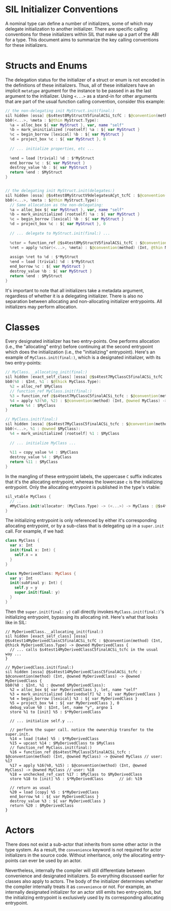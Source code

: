 # SIL Initializer Conventions

A nominal type can define a number of initializers, some of which may
delegate initialization to another initializer. There are specific calling
conventions for these initializers within SIL that make up a part of the ABI
for a type. This document aims to summarize the key calling conventions for
these initializers.


# Structs and Enums

The delegation status for the initializer of a struct or enum is not encoded
in the definitions of these initializers. Thus, all of these initializers
have an implicit `metatype` argument for the instance to be passed in as the
last argument to the initializer. Using `<...>` as a stand-in for other
arguments that are part of the usual function calling convention, consider this
example:

```swift
// the non-delegating init MyStruct.init(final:)
sil hidden [ossa] @$s4test8MyStructV5finalACSi_tcfC : $@convention(method) (<...>, @thin MyStruct.Type) -> MyStruct {
bb0(<...>, %meta : $@thin MyStruct.Type):
  %a = alloc_box ${ var MyStruct }, var, name "self"
  %b = mark_uninitialized [rootself] %a : ${ var MyStruct }
  %c = begin_borrow [lexical] %b : ${ var MyStruct }
  %d = project_box %c : ${ var MyStruct }, 0
  
  // ... initialize properties, etc ...
  
  %end = load [trivial] %d : $*MyStruct
  end_borrow %c : ${ var MyStruct }
  destroy_value %b : ${ var MyStruct }
  return %end : $MyStruct
}


// the delegating init MyStruct.init(delegates:)
sil hidden [ossa] @$s4test8MyStructV9delegatesACyt_tcfC : $@convention(method) (<...>, @thin MyStruct.Type) -> MyStruct {
bb0(<...>, %meta : $@thin MyStruct.Type):
  // Same allocation as the non-delegating:
  %a = alloc_box ${ var MyStruct }, var, name "self"
  %b = mark_uninitialized [rootself] %a : ${ var MyStruct }
  %c = begin_borrow [lexical] %b : ${ var MyStruct }
  %d = project_box %c : ${ var MyStruct }, 0
  
  // ... delegate to MyStruct.init(final:) ...
  
  %ctor = function_ref @$s4test8MyStructV5finalACSi_tcfC : $@convention(method) (Int, @thin MyStruct.Type) -> MyStruct
  %ret = apply %ctor(<...>, %meta) : $@convention(method) (Int, @thin MyStruct.Type) -> MyStruct
  
  assign %ret to %d : $*MyStruct
  %end = load [trivial] %d : $*MyStruct
  end_borrow %c : ${ var MyStruct }
  destroy_value %b : ${ var MyStruct }
  return %end : $MyStruct
}
```

It's important to note that all initializers take a metadata argument, 
regardless of whether it is a delegating initializer. There is also no
separation between allocating and non-allocating initializer entrypoints.
All initializers may perform allocation.

# Classes

Every designated initializer has two entry-points. One performs allocation 
(i.e., the "allocating" entry) before continuing at the second entrypoint 
which does the initialization (i.e., the "initializing" entrypoint). 
Here's an example of `MyClass.init(final:)`, which is a designated initializer,
with its two entry-points:

```swift
// MyClass.__allocating_init(final:)
sil hidden [exact_self_class] [ossa] @$s4test7MyClassC5finalACSi_tcfC : $@convention(method) (<...>, @thick MyClass.Type) -> @owned MyClass {
bb0(%0 : $Int, %1 : $@thick MyClass.Type):
  %2 = alloc_ref $MyClass
  // function_ref MyClass.init(final:)
  %3 = function_ref @$s4test7MyClassC5finalACSi_tcfc : $@convention(method) (Int, @owned MyClass) -> @owned MyClass
  %4 = apply %3(%0, %2) : $@convention(method) (Int, @owned MyClass) -> @owned MyClass // user: %5
  return %4 : $MyClass
}

// MyClass.init(final:)
sil hidden [ossa] @$s4test7MyClassC5finalACSi_tcfc : $@convention(method) (Int, @owned MyClass) -> @owned MyClass {
bb0(<...>, %1 : @owned $MyClass):
  %4 = mark_uninitialized [rootself] %1 : $MyClass
  
  // ... initialize MyClass ...
  
  %11 = copy_value %4 : $MyClass
  destroy_value %4 : $MyClass
  return %11 : $MyClass
}
```

In the mangling of these entrypoint labels, the uppercase `C` suffix indicates
that it's the allocating entrypoint, whereas the lowercase `c` is the 
initializing entrypoint. Only the allocating entrypoint is published in the
type's vtable:

```swift
sil_vtable MyClass {
  // ...
  #MyClass.init!allocator: (MyClass.Type) -> (<...>) -> MyClass : @$s4test7MyClassC5finalACSi_tcfC	// MyClass.__allocating_init(final:)
}
```

The initializing entrypoint is only referenced by either it's corresponding
allocating entrypoint, or by a sub-class that is delegating up in a `super.init`
call. For example, if we had:

```swift
class MyClass {
  var x: Int
  init(final x: Int) {
    self.x = x
  }
}

class MyDerivedClass: MyClass {
  var y: Int
  init(subFinal y: Int) {
    self.y = y
    super.init(final: y)
  }
}
```

Then the `super.init(final: y)` call directly invokes `MyClass.init(final:)`'s
initializing entrypoint, bypassing its allocating init. Here's what that looks
like in SIL:

```
// MyDerivedClass.__allocating_init(final:)
sil hidden [exact_self_class] [ossa] @$s4test14MyDerivedClassC5finalACSi_tcfC : $@convention(method) (Int, @thick MyDerivedClass.Type) -> @owned MyDerivedClass {
  // ... calls $s4test14MyDerivedClassC5finalACSi_tcfc in the usual way ...
}

// MyDerivedClass.init(final:)
sil hidden [ossa] @$s4test14MyDerivedClassC5finalACSi_tcfc : $@convention(method) (Int, @owned MyDerivedClass) -> @owned MyDerivedClass {
bb0(%0 : $Int, %1 : @owned $MyDerivedClass):
  %2 = alloc_box ${ var MyDerivedClass }, let, name "self"
  %3 = mark_uninitialized [derivedself] %2 : ${ var MyDerivedClass }
  %4 = begin_borrow [lexical] %3 : ${ var MyDerivedClass }
  %5 = project_box %4 : ${ var MyDerivedClass }, 0
  debug_value %0 : $Int, let, name "y", argno 1
  store %1 to [init] %5 : $*MyDerivedClass
  
  // ... initialize self.y ...
  
  // perform the super call. notice the ownership transfer to the super.init.
  %14 = load [take] %5 : $*MyDerivedClass
  %15 = upcast %14 : $MyDerivedClass to $MyClass
  // function_ref MyClass.init(final:)
  %16 = function_ref @$s4test7MyClassC5finalACSi_tcfc : $@convention(method) (Int, @owned MyClass) -> @owned MyClass // user: %17
  %17 = apply %16(%0, %15) : $@convention(method) (Int, @owned MyClass) -> @owned MyClass // user: %18
  %18 = unchecked_ref_cast %17 : $MyClass to $MyDerivedClass
  store %18 to [init] %5 : $*MyDerivedClass       // id: %19
  
  // return as usual
  %20 = load [copy] %5 : $*MyDerivedClass
  end_borrow %4 : ${ var MyDerivedClass }
  destroy_value %3 : ${ var MyDerivedClass }
  return %20 : $MyDerivedClass
}
```

# Actors

There does not exist a sub-actor that inherits from some other actor in the type
system. As a result, the `convenience` keyword is not required for actor 
initializers in the source code. Without inheritance, only the allocating
entry-points can ever be used by an actor. 

Nevertheless, internally the compiler will still differentiate between 
convenience and designated initializers. So everything discussed
earlier for classes also apply to actors. The body of the initializer determines
whether the compiler internally treats it as `convenience` or not. For example,
an internally designated initializer for an actor still emits two entry-points,
but the initializing entrypoint is exclusively used by its corresponding
allocating entrypoint.


 
